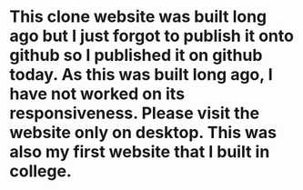 # This clone website was built long ago but I just forgot to publish it onto github so I published it on github today. As this was built long ago, I have not worked on its responsiveness. Please visit the website only on desktop. This was also my first website that I built in college.
